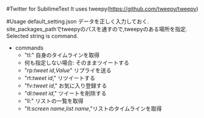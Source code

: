 #Twitter for SubilimeText
It uses tweepy(https://github.com/tweepy/tweepy)

#Usage
default_setting.json
データを正しく入力しておく.
site\_packages\_pathでtweepyのパスを通すので,tweepyのある場所を指定.
Selected string is command.
- commands
	- "tl:" 自身のタイムラインを取得
	- 何も指定しない場合: そのままツイートする
	- "rp:_tweet id_,_Value_" リプライを送る
	- "rt:_tweet id_," リツイートする
	- "fv:_tweet id_," お気に入り登録する
	- "dl:_tweet id_," ツイートを削除する
	- "ll:" リストの一覧を取得
	- "lt:_screen name_,_list name_,"リストのタイムラインを取得
